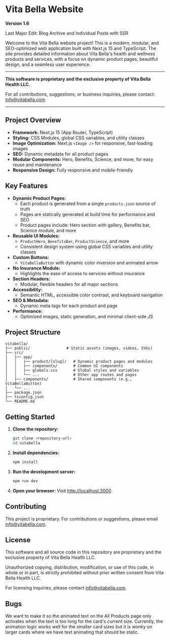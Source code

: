 # Vita Bella Website

**Version 1.6**

Last Major Edit: Blog Archive and Individual Posts with SSR

Welcome to the Vita Bella website project! This is a modern, modular, and SEO-optimized web application built with Next.js 15 and TypeScript. The site provides detailed information about Vita Bella's health and wellness products and services, with a focus on dynamic product pages, beautiful design, and a seamless user experience.

---

**This software is proprietary and the exclusive property of Vita Bella Health LLC.**

For all contributions, suggestions, or business inquiries, please contact: [info@vitabella.com](mailto:info@vitabella.com)

---

## Project Overview

- **Framework:** Next.js 15 (App Router, TypeScript)
- **Styling:** CSS Modules, global CSS variables, and utility classes
- **Image Optimization:** Next.js `<Image />` for responsive, fast-loading images
- **SEO:** Dynamic metadata for all product pages
- **Modular Components:** Hero, Benefits, Science, and more, for easy reuse and maintenance
- **Responsive Design:** Fully responsive and mobile-friendly

## Key Features

- **Dynamic Product Pages:**
  - Each product is generated from a single `products.json` source of truth
  - Pages are statically generated at build time for performance and SEO
  - Product pages include: Hero section with gallery, Benefits bar, Science module, and more
- **Reusable UI Modules:**
  - `ProductHero`, `BenefitsBar`, `ProductScience`, and more
  - Consistent design system using global CSS variables and utility classes
- **Custom Buttons:**
  - `VitaBellaButton` with dynamic color inversion and animated arrow
- **No Insurance Module:**
  - Highlights the ease of access to services without insurance
- **Section Headers:**
  - Modular, flexible headers for all major sections
- **Accessibility:**
  - Semantic HTML, accessible color contrast, and keyboard navigation
- **SEO & Metadata:**
  - Dynamic meta tags for each product and page
- **Performance:**
  - Optimized images, static generation, and minimal client-side JS

## Project Structure

```
vitabella/
├── public/                # Static assets (images, videos, SVGs)
├── src/
│   ├── app/
│   │   ├── product/[slug]/   # Dynamic product pages and modules
│   │   ├── components/       # Common UI components
│   │   ├── globals.css       # Global styles and variables
│   │   └── ...               # Other app routes and pages
│   ├── components/           # Shared components (e.g., VitaBellaButton)
│   └── ...
├── package.json
├── tsconfig.json
└── README.md
```

## Getting Started

1. **Clone the repository:**
   ```sh
   git clone <repository-url>
   cd vitabella
   ```
2. **Install dependencies:**
   ```sh
   npm install
   ```
3. **Run the development server:**
   ```sh
   npm run dev
   ```
4. **Open your browser:**
   Visit [http://localhost:3000](http://localhost:3000)

## Contributing

This project is proprietary. For contributions or suggestions, please email [info@vitabella.com](mailto:info@vitabella.com).

## License

This software and all source code in this repository are proprietary and the exclusive property of Vita Bella Health LLC. 

Unauthorized copying, distribution, modification, or use of this code, in whole or in part, is strictly prohibited without prior written consent from Vita Bella Health LLC.

For licensing inquiries, please contact [info@vitabella.com](mailto:info@vitabella.com).

## Bugs

We want to make it so the animated text on the All Products page only activates when the text is too long for the card's current size. Currently, the animation logic works well for the smaller card sizes but it is wonky on larger cards where we have text animating that should be static.